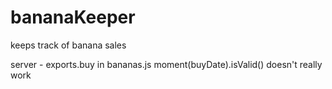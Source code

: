 # bananaKeeper
keeps track of banana sales


server - exports.buy in bananas.js
moment(buyDate).isValid() doesn't really work
